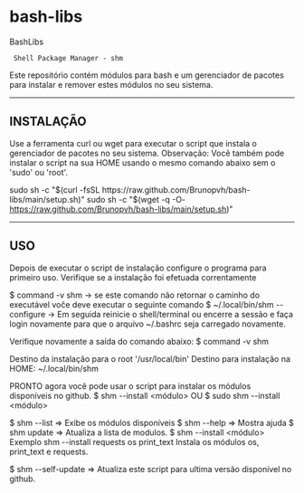 # bash-libs
BashLibs

~~~~~~~~~~~~~~~~~~~~~~~~~~~~~~~~~~~~~~~~~~~~~~~~~~
 Shell Package Manager - shm
~~~~~~~~~~~~~~~~~~~~~~~~~~~~~~~~~~~~~~~~~~~~~~~~~~

Este repositório contém módulos para bash e um gerenciador de pacotes para instalar e remover estes módulos no seu sistema.

--------------------------------------------------
 INSTALAÇÃO
--------------------------------------------------
Use a ferramenta curl ou wget para executar o script que instala o gerenciador de pacotes no seu sistema.
Observação: Você também pode instalar o script na sua HOME usando o mesmo comando abaixo sem o 'sudo' ou 'root'.

 sudo sh -c "$(curl -fsSL https://raw.github.com/Brunopvh/bash-libs/main/setup.sh)" 
 sudo sh -c "$(wget -q -O- https://raw.github.com/Brunopvh/bash-libs/main/setup.sh)" 

--------------------------------------------------
 USO
--------------------------------------------------
 Depois de executar o script de instalação configure o 
 programa para primeiro uso.
   Verifique se a instalação foi efetuada correntamente
   
   $ command -v shm -> se este comando não retornar o caminho do executável voĉe deve executar o seguinte comando
   $ ~/.local/bin/shm --configure -> Em seguida reinicie o shell/terminal ou encerre a sessão e faça login novamente
   para que o arquivo ~/.bashrc seja carregado novamente.
   
   Verifique novamente a saída do comando abaixo:
   $ command -v shm
  
   
Destino da instalação para o root '/usr/local/bin'
Destino para instalação na HOME: ~/.local/bin/shm 

 PRONTO agora você pode usar o script para instalar os módulos disponíveis no
 github. 
 $ shm --install <módulo> OU
 $ sudo shm --install <módulo>

 $ shm --list => Exibe os módulos disponíveis
 $ shm --help => Mostra ajuda
 $ shm update => Atualiza a lista de modulos.
 $ shm --install <módulo> Exemplo shm --install requests os print_text
                          Instala os módulos os, print_text e requests.

 $ shm --self-update => Atualiza este script para ultima versão disponível no github.
 
